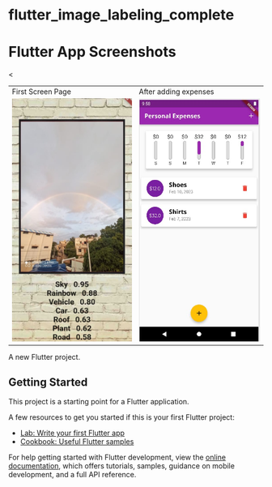 # flutter_image_labeling_complete

# Flutter App Screenshots
<table>
  <tr>
    <td>First Screen Page</td>
     <td>After adding expenses</td>
     <
  </tr>
  <tr>
    <td><img src="https://github.com/program333/Image_Labelling_Classification_Flutter_App/blob/main/images/Image_Labelling_flutter%20App2.jpg?raw=true" width=270 height=480></td>
    <td><img src="https://github.com/program333/FlutterPersonalExpensesTrackerApp/blob/main/Screenshots/K1.jpg?raw=true" width=270 height=480></td>
   
  </tr>
 </table>

A new Flutter project.

## Getting Started

This project is a starting point for a Flutter application.

A few resources to get you started if this is your first Flutter project:

- [Lab: Write your first Flutter app](https://docs.flutter.dev/get-started/codelab)
- [Cookbook: Useful Flutter samples](https://docs.flutter.dev/cookbook)

For help getting started with Flutter development, view the
[online documentation](https://docs.flutter.dev/), which offers tutorials,
samples, guidance on mobile development, and a full API reference.
